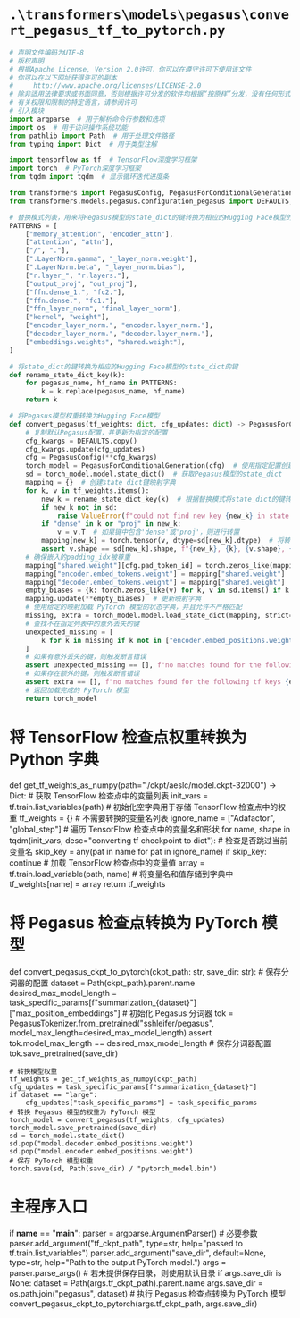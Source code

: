 # `.\transformers\models\pegasus\convert_pegasus_tf_to_pytorch.py`

```py
# 声明文件编码为UTF-8
# 版权声明
# 根据Apache License, Version 2.0许可，你可以在遵守许可下使用该文件
# 你可以在以下网址获得许可的副本
#     http://www.apache.org/licenses/LICENSE-2.0
# 除非适用法律要求或书面同意，否则根据许可分发的软件均根据“按原样”分发，没有任何形式的保证或条件，无论是明示还是隐含的
# 有关权限和限制的特定语言，请参阅许可
# 引入模块
import argparse  # 用于解析命令行参数和选项
import os  # 用于访问操作系统功能
from pathlib import Path  # 用于处理文件路径
from typing import Dict  # 用于类型注解

import tensorflow as tf  # TensorFlow深度学习框架
import torch  # PyTorch深度学习框架
from tqdm import tqdm  # 显示循环迭代进度条

from transformers import PegasusConfig, PegasusForConditionalGeneration, PegasusTokenizer  # 从transformers模块中引入Pegasus相关类
from transformers.models.pegasus.configuration_pegasus import DEFAULTS, task_specific_params  # 从transformers模块中引入Pegasus配置

# 替换模式列表，用来将Pegasus模型的state_dict的键转换为相应的Hugging Face模型的state_dict的键
PATTERNS = [
    ["memory_attention", "encoder_attn"],
    ["attention", "attn"],
    ["/", "."],
    [".LayerNorm.gamma", "_layer_norm.weight"],
    [".LayerNorm.beta", "_layer_norm.bias"],
    ["r.layer_", "r.layers."],
    ["output_proj", "out_proj"],
    ["ffn.dense_1.", "fc2."],
    ["ffn.dense.", "fc1."],
    ["ffn_layer_norm", "final_layer_norm"],
    ["kernel", "weight"],
    ["encoder_layer_norm.", "encoder.layer_norm."],
    ["decoder_layer_norm.", "decoder.layer_norm."],
    ["embeddings.weights", "shared.weight"],
]

# 将state_dict的键转换为相应的Hugging Face模型的state_dict的键
def rename_state_dict_key(k):
    for pegasus_name, hf_name in PATTERNS:
        k = k.replace(pegasus_name, hf_name)
    return k

# 将Pegasus模型权重转换为Hugging Face模型
def convert_pegasus(tf_weights: dict, cfg_updates: dict) -> PegasusForConditionalGeneration:
    # 复制默认Pegasus配置，并更新为指定的配置
    cfg_kwargs = DEFAULTS.copy()
    cfg_kwargs.update(cfg_updates)
    cfg = PegasusConfig(**cfg_kwargs)
    torch_model = PegasusForConditionalGeneration(cfg)  # 使用指定配置创建Pegasus模型
    sd = torch_model.model.state_dict()  # 获取Pegasus模型的state_dict
    mapping = {}  # 创建state_dict键映射字典
    for k, v in tf_weights.items():
        new_k = rename_state_dict_key(k)  # 根据替换模式将state_dict的键转换为相应的Hugging Face模型的state_dict的键
        if new_k not in sd:
            raise ValueError(f"could not find new key {new_k} in state dict. (converted from {k})")  # 如果未找到相应的键，则抛出异常
        if "dense" in k or "proj" in new_k:
            v = v.T  # 如果键中包含'dense'或'proj'，则进行转置
        mapping[new_k] = torch.tensor(v, dtype=sd[new_k].dtype)  # 将转换后的权重添加到映射字典中
        assert v.shape == sd[new_k].shape, f"{new_k}, {k}, {v.shape}, {sd[new_k].shape}"  # 断言转换后的权重形状和Hugging Face模型的state_dict的形状相同
    # 确保嵌入的padding_idx被尊重
    mapping["shared.weight"][cfg.pad_token_id] = torch.zeros_like(mapping["shared.weight"][cfg.pad_token_id + 1])
    mapping["encoder.embed_tokens.weight"] = mapping["shared.weight"]
    mapping["decoder.embed_tokens.weight"] = mapping["shared.weight"]
    empty_biases = {k: torch.zeros_like(v) for k, v in sd.items() if k.endswith("bias") and k not in mapping}  # 创建空偏置项映射字典
    mapping.update(**empty_biases)  # 更新映射字典
    # 使用给定的映射加载 PyTorch 模型的状态字典，并且允许不严格匹配
    missing, extra = torch_model.model.load_state_dict(mapping, strict=False)
    # 查找不在指定列表中的意外丢失的键
    unexpected_missing = [
        k for k in missing if k not in ["encoder.embed_positions.weight", "decoder.embed_positions.weight"]
    ]
    # 如果有意外丢失的键，则触发断言错误
    assert unexpected_missing == [], f"no matches found for the following torch keys {unexpected_missing}"
    # 如果存在额外的键，则触发断言错误
    assert extra == [], f"no matches found for the following tf keys {extra}"
    # 返回加载完成的 PyTorch 模型
    return torch_model
```  
# 将 TensorFlow 检查点权重转换为 Python 字典
def get_tf_weights_as_numpy(path="./ckpt/aeslc/model.ckpt-32000") -> Dict:
    # 获取 TensorFlow 检查点中的变量列表
    init_vars = tf.train.list_variables(path)
    # 初始化空字典用于存储 TensorFlow 检查点中的权重
    tf_weights = {}
    # 不需要转换的变量名列表
    ignore_name = ["Adafactor", "global_step"]
    # 遍历 TensorFlow 检查点中的变量名和形状
    for name, shape in tqdm(init_vars, desc="converting tf checkpoint to dict"):
        # 检查是否跳过当前变量名
        skip_key = any(pat in name for pat in ignore_name)
        if skip_key:
            continue
        # 加载 TensorFlow 检查点中的变量值
        array = tf.train.load_variable(path, name)
        # 将变量名和值存储到字典中
        tf_weights[name] = array
    return tf_weights

# 将 Pegasus 检查点转换为 PyTorch 模型
def convert_pegasus_ckpt_to_pytorch(ckpt_path: str, save_dir: str):
    # 保存分词器的配置
    dataset = Path(ckpt_path).parent.name
    desired_max_model_length = task_specific_params[f"summarization_{dataset}"]["max_position_embeddings"]
    # 初始化 Pegasus 分词器
    tok = PegasusTokenizer.from_pretrained("sshleifer/pegasus", model_max_length=desired_max_model_length)
    assert tok.model_max_length == desired_max_model_length
    # 保存分词器配置
    tok.save_pretrained(save_dir)

    # 转换模型权重
    tf_weights = get_tf_weights_as_numpy(ckpt_path)
    cfg_updates = task_specific_params[f"summarization_{dataset}"]
    if dataset == "large":
        cfg_updates["task_specific_params"] = task_specific_params
    # 转换 Pegasus 模型的权重为 PyTorch 模型
    torch_model = convert_pegasus(tf_weights, cfg_updates)
    torch_model.save_pretrained(save_dir)
    sd = torch_model.state_dict()
    sd.pop("model.decoder.embed_positions.weight")
    sd.pop("model.encoder.embed_positions.weight")
    # 保存 PyTorch 模型权重
    torch.save(sd, Path(save_dir) / "pytorch_model.bin")

# 主程序入口
if __name__ == "__main__":
    parser = argparse.ArgumentParser()
    # 必要参数
    parser.add_argument("tf_ckpt_path", type=str, help="passed to tf.train.list_variables")
    parser.add_argument("save_dir", default=None, type=str, help="Path to the output PyTorch model.")
    args = parser.parse_args()
    # 若未提供保存目录，则使用默认目录
    if args.save_dir is None:
        dataset = Path(args.tf_ckpt_path).parent.name
        args.save_dir = os.path.join("pegasus", dataset)
    # 执行 Pegasus 检查点转换为 PyTorch 模型
    convert_pegasus_ckpt_to_pytorch(args.tf_ckpt_path, args.save_dir)
```